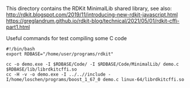 This directory contains the RDKit MinimalLib shared library, see also:   
http://rdkit.blogspot.com/2019/11/introducing-new-rdkit-javascript.html  
https://greglandrum.github.io/rdkit-blog/technical/2021/05/01/rdkit-cffi-part1.html  


Useful commands for test compiling some C code   

```
#!/bin/bash
export RDBASE="/home/user/programs/rdkit"

cc -o demo.exe -I $RDBASE/Code/ -I $RDBASE/Code/MinimalLib/ demo.c $RDBASE/lib/librdkitcffi.so
cc -H -v -o demo.exe -I ../..//include -I/home/loschen/programs/boost_1_67_0 demo.c linux-64/librdkitcffi.so
```